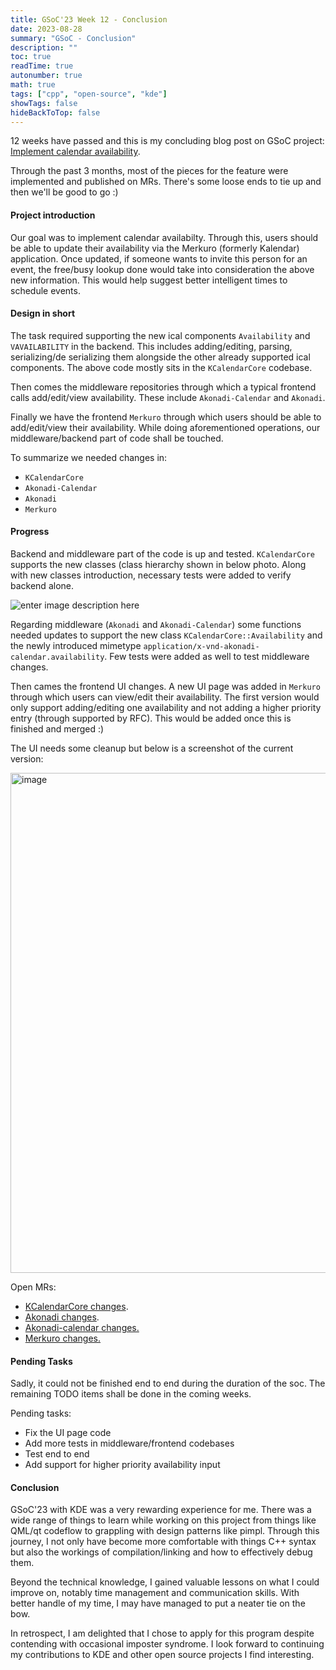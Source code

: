 ```yaml
---
title: GSoC'23 Week 12 - Conclusion
date: 2023-08-28
summary: "GSoC - Conclusion"
description: ""
toc: true
readTime: true
autonumber: true
math: true
tags: ["cpp", "open-source", "kde"]
showTags: false
hideBackToTop: false
---
```


12 weeks have passed and this is my concluding blog post on GSoC project: [Implement calendar availability](https://community.kde.org/GSoC/2023/Ideas#Project:_Implement_calendar_availability).

Through the past 3 months, most of the pieces for the feature were implemented and published on MRs. There's some loose ends to tie up and then we'll be good to go :)


#### Project introduction

Our goal was to implement calendar availabilty. Through this, users should be able to update their availability via the Merkuro (formerly Kalendar) application. 
Once updated, if someone wants to invite this person for an event, the free/busy lookup done would take into consideration the above new information.
This would help suggest better intelligent times to schedule events.

#### Design in short

The task required supporting the new ical components `Availability` and `VAVAILABILITY` in the backend. 
This includes adding/editing, parsing, serializing/de serializing them alongside the other already supported ical components. 
The above code mostly sits in the `KCalendarCore` codebase. 

Then comes the middleware repositories through which a typical frontend calls add/edit/view availability. These include `Akonadi-Calendar` and `Akonadi`. 

Finally we have the frontend `Merkuro` through which users should be able to add/edit/view their availability. While doing aforementioned operations, our middleware/backend part of code shall be touched. 

To summarize we needed changes in: 
 - `KCalendarCore`
 - `Akonadi-Calendar`
 - `Akonadi`
 - `Merkuro`

#### Progress

Backend and middleware part of the code is up and tested. `KCalendarCore` supports the new classes (class hierarchy shown in below photo. Along with new classes introduction, necessary tests were added to verify backend alone. 

![enter image description here](https://infiniteverma.github.io/assets/img/kde_available.png)

Regarding middleware (`Akonadi` and `Akonadi-Calendar`) some functions needed updates to support the new class `KCalendarCore::Availability` and the newly introduced mimetype `application/x-vnd-akonadi-calendar.availability`. Few tests were added as well to test middleware changes.

Then cames the frontend UI changes. A new UI page was added in `Merkuro` through which users can view/edit their availability. The first version would only support adding/editing one availability and not adding a higher priority entry (through supported by RFC). This would be added once this is finished and  merged :)

The UI needs some cleanup but below is a screenshot of the current version:

<img src="/assets/img/kde_article_3_ss.png" alt="image" width="800">

Open MRs:
-   [KCalendarCore changes](https://invent.kde.org/frameworks/kcalendarcore/-/merge_requests/150).
-   [Akonadi changes](https://invent.kde.org/pim/akonadi/-/merge_requests/145).
-   [Akonadi-calendar changes.](https://invent.kde.org/pim/akonadi-calendar/-/merge_requests/71)
-   [Merkuro changes.](https://invent.kde.org/pim/merkuro/-/merge_requests/389)

#### Pending Tasks

Sadly, it could not be finished end to end during the duration of the soc. The remaining TODO items shall be done in the coming weeks. 

Pending tasks:
 - Fix the UI page code
 - Add more tests in middleware/frontend codebases
 - Test end to end
 - Add support for higher priority availability input

#### Conclusion

GSoC'23 with KDE was a very rewarding experience for me. There was a wide range of things to learn while working on this project from things like QML/qt codeflow to grappling with design patterns like pimpl. Through this journey, I not only have become more comfortable with things C++ syntax but also the workings of compilation/linking and how to effectively debug them. 

Beyond the technical knowledge, I gained valuable lessons on what I could improve on, notably time management and communication skills. With better handle of my time, I may have managed to put a neater tie on the bow. 

In retrospect, I am delighted that I chose to apply for this program despite contending with occasional imposter syndrome. I look forward to continuing my contributions to KDE and other open source projects I find interesting.
